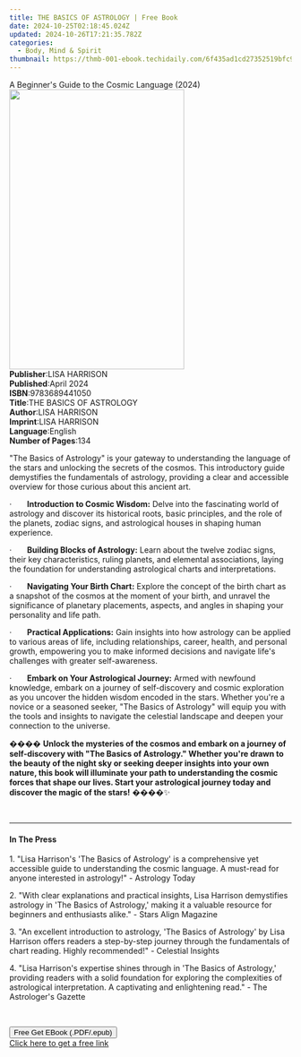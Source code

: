 ```yaml
---
title: THE BASICS OF ASTROLOGY | Free Book
date: 2024-10-25T02:18:45.024Z
updated: 2024-10-26T17:21:35.782Z
categories:
  - Body, Mind & Spirit
thumbnail: https://thmb-001-ebook.techidaily.com/6f435ad1cd27352519bfc9656f49d3df938f6d446f4df4bccabfb30e43dd3127.jpg
---
```

<main id="book-container">
  <div class="flex flex-col">
    <div class="book-brief flex-1 py-6 px-4 sm:p-6 md:py-10 md:px-8">
      <!-- brief-->
      <div class="book-brief-main">
        A Beginner's Guide to the Cosmic Language (2024)
      </div>
    </div>
    <div
      class="book-meta-info flex-1 grid gap-4 col-start-1 col-end-3 row-start-1 sm:mb-6 sm:grid-cols-4 lg:gap-6 lg:col-start-2 lg:row-end-6 lg:row-span-6 lg:mb-0"
    >
      <div
        class="book-meta-info-left place-content-center mt-4 p-4 text-sm leading-6 col-start-2 col-span-2 dark:text-slate-400"
      >
        <img
          class="w-full h-500 object-cover rounded-lg sm:h-255 sm:col-span-2 lg:col-span-full"
          src="https://img-001-ebook.techidaily.com/200585d9b839e6d0adc9db1c914f2f9d3cb51865c23411110180b841ba7c59e4.jpg"
          alt=""
          width="312"
          height="500"
        />
      </div>
      <div
        class="book-meta-info-right mt-2 col-start-1 row-start-2 col-span-3 self-center"
      >
        <!-- meta data  -->
        <div class="flex flex-col px-4 md:px-8">
          <div class="flex-1">
            <strong>Publisher</strong>:<span class="px-2">LISA HARRISON</span>
          </div>
          <div class="flex-1">
            <strong>Published</strong>:<span class="px-2">April 2024</span>
          </div>
          <div class="flex-1">
            <strong>ISBN</strong>:<span class="px-2">9783689441050</span>
          </div>
          <div class="flex-1">
            <strong>Title</strong>:<span class="px-2"
              >THE BASICS OF ASTROLOGY</span
            >
          </div>
          <div class="flex-1">
            <strong>Author</strong>:<span class="px-2">LISA HARRISON</span>
          </div>
          <div class="flex-1">
            <strong>Imprint</strong>:<span class="px-2">LISA HARRISON</span>
          </div>
          <div class="flex-1">
            <strong>Language</strong>:<span class="px-2">English</span>
          </div>
          <div class="flex-1">
            <strong>Number of Pages</strong>:<span class="px-2">134</span>
          </div>
        </div>
      </div>
    </div>
    <div class="book-description flex-1 py-6 px-4 sm:p-6 md:py-10 md:px-8">
      <div class="book-description-main">
        <div accordion-content="" id="description">
          <p>
            "The Basics of Astrology" is your gateway to understanding the
            language of the stars and unlocking the secrets of the cosmos. This
            introductory guide demystifies the fundamentals of astrology,
            providing a clear and accessible overview for those curious about
            this ancient art.
          </p>
          <p>
            ·&nbsp;&nbsp;&nbsp;&nbsp;&nbsp;&nbsp;&nbsp;<strong
              >Introduction to Cosmic Wisdom:</strong
            >
            Delve into the fascinating world of astrology and discover its
            historical roots, basic principles, and the role of the planets,
            zodiac signs, and astrological houses in shaping human experience.
          </p>
          <p>
            ·&nbsp;&nbsp;&nbsp;&nbsp;&nbsp;&nbsp;&nbsp;<strong
              >Building Blocks of Astrology:</strong
            >
            Learn about the twelve zodiac signs, their key characteristics,
            ruling planets, and elemental associations, laying the foundation
            for understanding astrological charts and interpretations.
          </p>
          <p>
            ·&nbsp;&nbsp;&nbsp;&nbsp;&nbsp;&nbsp;&nbsp;<strong
              >Navigating Your Birth Chart:</strong
            >
            Explore the concept of the birth chart as a snapshot of the cosmos
            at the moment of your birth, and unravel the significance of
            planetary placements, aspects, and angles in shaping your
            personality and life path.
          </p>
          <p>
            ·&nbsp;&nbsp;&nbsp;&nbsp;&nbsp;&nbsp;&nbsp;<strong
              >Practical Applications:</strong
            >
            Gain insights into how astrology can be applied to various areas of
            life, including relationships, career, health, and personal growth,
            empowering you to make informed decisions and navigate life's
            challenges with greater self-awareness.
          </p>
          <p>
            ·&nbsp;&nbsp;&nbsp;&nbsp;&nbsp;&nbsp;&nbsp;<strong
              >Embark on Your Astrological Journey:</strong
            >
            Armed with newfound knowledge, embark on a journey of self-discovery
            and cosmic exploration as you uncover the hidden wisdom encoded in
            the stars. Whether you're a novice or a seasoned seeker, "The Basics
            of Astrology" will equip you with the tools and insights to navigate
            the celestial landscape and deepen your connection to the universe.
          </p>
          <p>
            ����
            <strong
              >Unlock the mysteries of the cosmos and embark on a journey of
              self-discovery with "The Basics of Astrology." Whether you're
              drawn to the beauty of the night sky or seeking deeper insights
              into your own nature, this book will illuminate your path to
              understanding the cosmic forces that shape our lives. Start your
              astrological journey today and discover the magic of the
              stars!</strong
            >
            ����✨
          </p>
          <p>&nbsp;</p>
        </div>
        <div class="accordion-fader"></div>
      </div>
    </div>
    <div class="book-excerpts flex-1 py-6 px-4 sm:p-6 md:py-10 md:px-8">
      <!-- excerpts-->
      <div class="book-excerpts-main">
        <hr />
        <h4 class="placeholder placeholder-heading">
          <span>In The Press</span>
        </h4>
        <p></p>
        <p>
          1. "Lisa Harrison's 'The Basics of Astrology' is a comprehensive yet
          accessible guide to understanding the cosmic language. A must-read for
          anyone interested in astrology!" - Astrology Today
        </p>
        <p>
          2. "With clear explanations and practical insights, Lisa Harrison
          demystifies astrology in 'The Basics of Astrology,' making it a
          valuable resource for beginners and enthusiasts alike." - Stars Align
          Magazine
        </p>
        <p>
          3. "An excellent introduction to astrology, 'The Basics of Astrology'
          by Lisa Harrison offers readers a step-by-step journey through the
          fundamentals of chart reading. Highly recommended!" - Celestial
          Insights
        </p>
        <p>
          4. "Lisa Harrison's expertise shines through in 'The Basics of
          Astrology,' providing readers with a solid foundation for exploring
          the complexities of astrological interpretation. A captivating and
          enlightening read." - The Astrologer's Gazette
        </p>
        <p><br /></p>
        <p></p>
      </div>
    </div>
    <div
      class="book-about-author flex-1 py-6 px-4 sm:p-6 md:py-10 md:px-8"
    ></div>
    <div class="book-free-get flex-1 py-6 px-4 sm:p-6 md:py-10 md:px-8">
      <button
        id="btn-free-get"
        class="bg-blue-500 hover:bg-blue-700 text-white font-bold py-2 px-4 rounded"
      >
        Free Get EBook (.PDF/.epub)
      </button>
      <div id="countdown-display" class="px-2 text-lg mt-2"></div>
      <a
        id="free-link"
        class="hidden bg-blue-500 hover:bg-blue-700 text-white font-bold py-2 px-4 rounded"
        href="https://www.ebooks.com/en-us/book/211323052/the-basics-of-astrology/lisa-harrison/"
        target="_blank"
        >Click here to get a free link</a
      >
    </div>
    <script>
      let countdownTime = 0;
      let countdownInterval = null;
      document
        .getElementById('btn-free-get')
        .addEventListener('click', startCountdown);
      function startCountdown() {
        countdownTime = new Date().getTime() + 60000 * 3;
        countdownInterval = setInterval(updateCountdown, 1000);
        document.getElementById('btn-free-get').disabled = true;
        document
          .getElementById('btn-free-get')
          .classList.add('bg-gray-500', 'cursor-not-allowed');
      }
      function updateCountdown() {
        let currentTime = new Date().getTime();
        let timeLeft = countdownTime - currentTime;
        let secondsLeft = Math.floor(timeLeft / 1000);
        document.getElementById('countdown-display').innerHTML =
          `Remaining time: ${secondsLeft} seconds.`;
        if (secondsLeft <= 0) {
          clearInterval(countdownInterval);
          document.getElementById('btn-free-get').classList.add('hidden');
          document.getElementById('free-link').classList.remove('hidden');
          document.getElementById('countdown-display').innerHTML = '';
        }
      }
    </script>
  </div>
</main>

<ins class="adsbygoogle"
      style="display:block"
      data-ad-client="ca-pub-7571918770474297"
      data-ad-slot="8358498916"
      data-ad-format="auto"
      data-full-width-responsive="true"></ins>
    